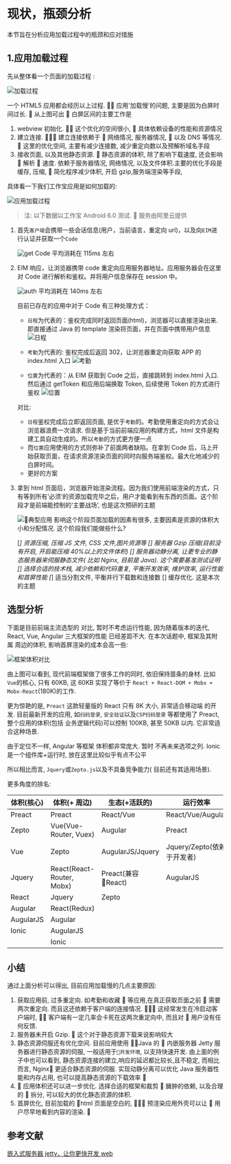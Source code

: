 # 现状，瓶颈分析

本节旨在分析应用加载过程中的瓶颈和应对措施

## 1.应用加载过程

先从整体看一个页面的加载过程 :

![加载过程](attachments/loading.jpg)

一个 HTML5 应用都会经历以上过程.  应用'加载慢'的问题, 主要是因为白屏时间过长.  从上图可出  白屏区间的主要工作是

1.  webview 初始化.  这个优化的空间很小,  具体依赖设备的性能和资源情况
2.  建立连接.  建立连接依赖于  网络情况, 服务器情况,  以及 DNS 等情况.  这里的优化空间, 主要有减少连接数, 减少重定向数以及预解析域名手段
3.  接收页面, 以及其他静态资源.  静态资源的体积, 除了影响下载速度, 还会影响  解析  速度.
    依赖于服务器情况, 网络情况, 以及文件体积.主要的优化手段是缓存, 压缩,  简化程序减少体积, 开启 gzip,服务端渲染等手段,

具体看一下我们工作宝应用是如何加载的:

![应用加载过程](attachments/process.png)

> 注: 以下数据以工作宝 Android 6.0 测试.  服务由阿里云提供

1.  首先`客户端`会携带一些会话信息(用户，当前语言，重定向 url)，以及向`EIM`进行认证并获取一个`Code`

    ![get Code](attachments/auth/getcode.png)
    平均消耗在 115ms 左右

2.  EIM 响应，让浏览器携带 code 重定向应用服务器地址。应用服务器会在这里对 Code 进行解析和鉴权。并将用户信息保存在 session 中。

    ![auth](attachments/auth/auth.png)
    平均消耗在 140ms 左右

    目前已存在的应用中对于 Code 有三种处理方式：

    * `日程`为代表的：鉴权完成同时返回页面(html)，浏览器可以直接渲染出来. 即直接通过 Java 的 template 渲染将页面，并在页面中携带用户信息
      ![日程](attachments/auth/日程.png)

    * `考勤`为代表的: 鉴权完成后返回 302，让浏览器重定向获取 APP 的 index.html 入口
      ![考勤](attachments/auth/考勤.png)

    * `位置`为代表的：从 EIM 获取到 Code 之后，直接跳转到 index.html 入口. 然后通过 getToken 和应用后端换取 Token, 后续使用 Token 的方式进行鉴权
      ![位置](attachments/auth/位置.png)

    对比:

    * `日程`鉴权完成后立即返回页面, 是优于`考勤`的。考勤使用重定向的方式会让浏览器浪费一次请求. 但是基于当前前端应用的构建方式，html 文件是构建工具自动生成的。所以`考勤`的方式更方便一点
    * 而`位置`应用使用的方式则弥补了前面两者缺陷。在拿到 Code 后，马上开始获取页面，在请求资源渲染页面的同时向服务端鉴权。最大化地减少的白屏时间。
    * 更好的方案

3.  拿到 html 页面后，浏览器开始渲染流程。因为我们使用前端渲染的方式，只有等到所有‘必须’的资源加载完毕之后，用户才能看到有东西的页面。这个阶段才是前端能控制的‘主要战场’, 也是这次预研的主题

    ![典型应用](attachments/render/all.png)
    影响这个阶段页面加载的因素有很多, 主要因素是资源的体积大小和分配情况. 这个阶段我们能做些什么?

    [*] 资源压缩, 压缩 JS 文件, CSS 文件,图片资源等
    [] 服务器 Gzip 压缩(目前没有开启, 开启能压缩 40%以上的文件体积)
    [] 服务器动静分离, 让更专业的静态服务器来伺服静态文件( 比如 Nginx, 目前是 Java). 这个需要基准测试证明
    [] 选择合适的技术栈, 减少依赖和代码重复, 平衡开发效率, 维护效率, 运行性能和首屏性能
    [*] 适当分割文件, 平衡并行下载数和连接数
    [] 缓存优化. 这是本次的主题

## 选型分析

下面是目前前端主流选型的 对比, 暂时不考虑运行性能, 因为随着版本的迭代, React, Vue, Angular 三大框架的性能 已经差距不大. 在本次话题中, 框架及其附属 周边的体积, 影响首屏渲染的成本会高一些:

![框架体积对比](attachments/框架体积对比.png)

由上图可以看到, 现代前端框架做了很多工作的同时, 依旧保持苗条的身材. 比如`Vue`的核心, 只有 60KB, 这 60KB 实现了等价于
`React + React-DOM + Mobx + Mobx-React`(180K)的工作.

更为惊艳的是, `Preact` 这款轻量版的 React 只有 8K 大小, 非常适合移动端 的开发. 目前最新开发的应用, 如`扫码登录`, `安全验证`以及`CSP扫码登录`
等都使用了 Preact, 整个应用的体积(包括 业务逻辑代码)可以控制 100KB, 甚至 50KB 以内. 它非常适合这种场景.

由于定位不一样, Angular 等框架 体积都非常庞大. 暂时 不再未来选项之列. Ionic 是一个组件库+运行时, 放在这里比较似乎有点不公平

所以相比而言, `Jquery`或`Zepto.js`以及不具备竞争能力( 目前还有其适用场景).

更多角度的排名:

| 体积(核心) | 体积(+ 周边)              | 生态(+活跃的)      | 运行效率                   | 开发 效率                | 代码量                   |
| ---------- | ------------------------- | ------------------ | -------------------------- | ------------------------ | ------------------------ |
| Preact     | Preact                    | React/Vue          | React/Vue/Augular          | React/Vue/Augular/Preact | React/Vue/Augular/Preact |
| Zepto      | Vue(Vue-Router, Vuex)     | Augular            | Preact                     | AugularJS                | AugularJS                |
| Vue        | Zepto                     | AugularJS/Jquery   | Jquery/Zepto(依赖于开发者) | Zepto/Jquery             | Zepto/Jquery             |
| Jquery     | React(React-Router, Mobx) | Preact(兼容 React) | AugularJS                  |
| React      | Jquery                    | Zepto              |
| Augular    | React(Redux)              |
| AugularJS  | Augular                   |
| Ionic      | AugularJS                 |
|            | Ionic                     |

## 小结

通过上面分析可以得出, 目前应用加载慢的几点主要原因:

1.  获取应用前, 过多重定向. 如考勤和收藏  等应用,在真正获取页面之前  需要两次重定向. 而且这还依赖于客户端的连接情况.
     这经常发生在冷启动客户端时,  客户端有一定几率会卡死在这两次重定向中, 而且对  用户没有任何反馈.
2.  服务器未开启 Gzip.  这个对于静态资源下载来说影响较大
3.  静态资源伺服还有优化空间. 目前应用使用 Java 的  内嵌服务器 Jetty 服务器进行静态资源的伺服, 一般适用于`开发环境`,
    以支持快速开发. 由上面的例子中也可以看到, 静态资源连接的建立,响应的延迟都比较长,且不稳定, 而相比而言, Nginx 更适合静态资源的伺服.
    实现动静分离可以优化 Java 服务器性能和内存占用, 也可以提高静态资源的下载效率 
4.   应用体积还可以进一步优化. 选择合适的框架和裁剪  臃肿的依赖, 以及合理的  拆分, 可以较大的优化静态资源的体积.
5.  首屏优化, 目前加载的 html 页面是空白的,  预渲染应用外壳可以让  用户尽早地看到内容的渲染. 

## 参考文献

[嵌入式服务器 jetty，让你更快开发 web](https://cloud.tencent.com/developer/article/1014514)
